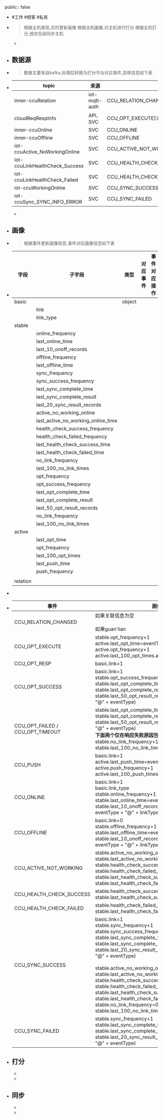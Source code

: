 public:: false

- #工作 #控客 #私有

- > 根据主机表现,实时更新画像
  根据主机画像,对主机进行打分
  根据主机打分,按优先级同步主机
	-
	
- ## 数据源

- > 数据主要来自kafka,处理后转换为打分平台对应事件,具体信息如下表

- |topic|来源|事件|
  |--|--|--|
  |inner-ccuRelation|iot-mqtt-auth|CCU_RELATION_CHANGED|
  |cloudReqRespInfo|API、SVC|CCU_OPT_EXECUTE[:br]CCU_OPT_RESP[:br]CCU_OPT_SUCCESS[:br]CCU_OPT_FAILED[:br]CCU_OPT_TIMEOUT|
  |inner-ccuOnline|SVC|CCU_ONLINE|
  |inner-ccuOffline|SVC|CCU_OFFLINE|
  |iot-ccuActive_NoWorkingOnline|SVC|CCU_ACTIVE_NOT_WORKING|
  |iot-ccuLinkHealthCheck_Success|SVC|CCU_HEALTH_CHECK_SUCCESS|
  |iot-ccuLinkHealthCheck_Failed|SVC|CCU_HEALTH_CHECK_FAILED|
  |iot-ccuWorkingOnline|SVC|CCU_SYNC_SUCCESS|
  |iot-ccuSync_SYNC_INFO_ERROR|SVC|CCU_SYNC_FAILED|
  -
  
- ## 画像

- > 根据事件更新画像信息,事件对应画像信息如下表

- | 字段     | 子字段                             | 类型   | 对应事件 | 事件对应操作 |
  | -------- | ---------------------------------- | ------ | -------- | ------------ |
  | basic    |                                    | object |          |              |
  |          | link                               |        |          |              |
  |          | link_type                          |        |          |              |
  | stable   |                                    |        |          |              |
  |          | online_frequency                   |        |          |              |
  |          | last_online_time                   |        |          |              |
  |          | last_10_onoff_records              |        |          |              |
  |          | offline_frequency                  |        |          |              |
  |          | last_offline_time                  |        |          |              |
  |          | sync_frequency                     |        |          |              |
  |          | sync_success_frequency             |        |          |              |
  |          | last_sync_complete_time            |        |          |              |
  |          | last_sync_complete_result          |        |          |              |
  |          | last_20_sync_result_records        |        |          |              |
  |          | active_no_working_online           |        |          |              |
  |          | last_active_no_working_online_time |        |          |              |
  |          | health_check_success_frequency     |        |          |              |
  |          | health_check_failed_frequency      |        |          |              |
  |          | last_health_check_success_time     |        |          |              |
  |          | last_health_check_failed_time      |        |          |              |
  |          | no_link_frequency                  |        |          |              |
  |          | last_100_no_link_times             |        |          |              |
  |          | opt_frequency                      |        |          |              |
  |          | opt_success_frequency              |        |          |              |
  |          | last_opt_complete_time             |        |          |              |
  |          | last_opt_complete_result           |        |          |              |
  |          | last_50_opt_result_records         |        |          |              |
  |          | no_link_frequency                  |        |          |              |
  |          | last_100_no_link_times             |        |          |              |
  | active   |                                    |        |          |              |
  |          | last_opt_time                      |        |          |              |
  |          | opt_frequency                      |        |          |              |
  |          | last_100_opt_times                 |        |          |              |
  |          | last_push_time                     |        |          |              |
  |          | push_frequency                     |        |          |              |
  |          |                                    |        |          |              |
  | relation |                                    |        |          |              |

- 

- |事件|画像|
  |----|----|
  |CCU_RELATION_CHANGED|如果关联信息为空<br /><br />如果guan'lian|
  |CCU_OPT_EXECUTE|stable.opt_frequency+1<br />active.last_opt_time=eventTime<br />active.opt_frequency+1<br />active.last_100_opt_times.add(eventTime)|
  |CCU_OPT_RESP|basic.link=1|
  |CCU_OPT_SUCCESS|basic.link=1<br />stable.opt_success_frequency+1<br />stable.last_opt_complete_time=eventTime<br />stable.last_opt_complete_result=eventType<br />stable.last_50_opt_result_records.add(eventTime + "@" + eventType)|
  |CCU_OPT_FAILED / CCU_OPT_TIMEOUT|stable.last_opt_complete_time=eventTime<br />stable.last_opt_complete_result=eventType<br />stable.last_50_opt_result_records.add(eventTime + "@" + eventType)<br />**下面两个仅在响应失败原因包含no link to时才变化**<br />stable.no_link_frequency+1<br />stable.last_100_no_link_times.add(eventTime)|
  |CCU_PUSH|basic.link=1<br />active.last_push_time=eventTime<br />active.push_frequency+1<br />active.last_100_push_times.add(eventTime)|
  |CCU_ONLINE|basic.link=1<br />basic.link_type<br />stable.online_frequency+1<br />stable.last_online_time=eventTime<br />stable.last_10_onoff_records.add(eventTime + "@" + eventType + "@" + linkType)|
  |CCU_OFFLINE|basic.link=0<br />stable.offline_frequency+1<br />stable.last_offline_time=eventTime<br />stable.last_10_onoff_records.add(eventTime + "@" + eventType + "@" + linkType)|
  |CCU_ACTIVE_NOT_WORKING|stable.active_no_working_online+1<br />stable.last_active_no_working_online_time=eventTime<br />stable.health_check_success_frequency=null<br />stable.health_check_failed_frequency=null<br />stable.last_health_check_success_time=null<br />stable.last_health_check_failed_time=null|
  |CCU_HEALTH_CHECK_SUCCESS|stable.health_check_success_frequency+1<br />stable.last_health_check_success_time=eventTime|
  |CCU_HEALTH_CHECK_FAILED|stable.health_check_failed_frequency+1<br />stable.last_health_check_failed_time=eventTime|
  |CCU_SYNC_SUCCESS|basic.link=1<br />stable.sync_frequency+1<br />stable.sync_success_frequency+1<br />stable.last_sync_complete_time=eventTime<br />stable.last_sync_complete_result=eventType<br />stable.last_20_sync_result_records.add(eventTime + "@" + eventType)<br /><br />stable.active_no_working_online=0<br />stable.last_active_no_working_online_time=null<br />stable.health_check_success_frequency=null<br />stable.health_check_failed_frequency=null<br />stable.last_health_check_success_time=null<br />stable.last_health_check_failed_time=null<br />stable.no_link_frequency=0<br />stable.last_100_no_link_times=[]|
  |CCU_SYNC_FAILED|stable.sync_frequency+1<br />stable.last_sync_complete_time=eventTime<br />stable.last_sync_complete_result=eventType<br />stable.last_20_sync_result_records.add(eventTime + "@" + eventType)|
- ## 打分
  -
  -
- ## 同步
  -
  -